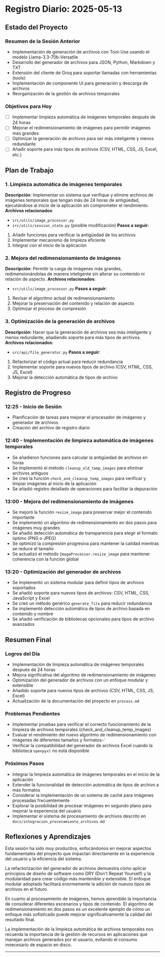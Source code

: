# Registro Diario: 2025-05-13

## Estado del Proyecto

### Resumen de la Sesión Anterior
- Implementación de generación de archivos con Tool-Use usando el modelo Llama-3.3-70b-Versatile
- Desarrollo del generador de archivos para JSON, Python, Markdown y TXT
- Extensión del cliente de Groq para soportar llamadas con herramientas (tools)
- Implementación de componente UI para generación y descarga de archivos
- Reorganización de la gestión de archivos temporales

### Objetivos para Hoy
- [ ] Implementar limpieza automática de imágenes temporales después de 24 horas
- [ ] Mejorar el redimensionamiento de imágenes para permitir imágenes más grandes
- [ ] Optimizar la generación de archivos para ser más inteligente y menos redundante
- [ ] Añadir soporte para más tipos de archivos (CSV, HTML, CSS, JS, Excel, etc.)

## Plan de Trabajo

### 1. Limpieza automática de imágenes temporales
**Descripción**: Implementar un sistema que verifique y elimine archivos de imágenes temporales que tengan más de 24 horas de antigüedad, ejecutándose al inicio de la aplicación sin comprometer el rendimiento.
**Archivos relacionados**: 
- `src/utils/image_processor.py`
- `src/utils/session_state.py` (posible modificación)
**Pasos a seguir**:
1. Añadir funciones para verificar la antigüedad de los archivos
2. Implementar mecanismo de limpieza eficiente
3. Integrar con el inicio de la aplicación

### 2. Mejora del redimensionamiento de imágenes
**Descripción**: Permitir la carga de imágenes más grandes, redimensionándolas de manera inteligente sin alterar su contenido ni relación de aspecto.
**Archivos relacionados**: 
- `src/utils/image_processor.py`
**Pasos a seguir**:
1. Revisar el algoritmo actual de redimensionamiento
2. Mejorar la preservación del contenido y relación de aspecto
3. Optimizar el proceso de compresión

### 3. Optimización de la generación de archivos
**Descripción**: Hacer que la generación de archivos sea más inteligente y menos redundante, añadiendo soporte para más tipos de archivos.
**Archivos relacionados**: 
- `src/api/file_generator.py`
**Pasos a seguir**:
1. Refactorizar el código actual para reducir redundancia
2. Implementar soporte para nuevos tipos de archivo (CSV, HTML, CSS, JS, Excel)
3. Mejorar la detección automática de tipos de archivo

## Registro de Progreso

### 12:25 - Inicio de Sesión
- Planificación de tareas para mejorar el procesador de imágenes y generador de archivos
- Creación del archivo de registro diario

### 12:40 - Implementación de limpieza automática de imágenes temporales
- Se añadieron funciones para calcular la antigüedad de archivos en horas
- Se implementó el método `cleanup_old_temp_images` para eliminar archivos antiguos
- Se creó la función `check_and_cleanup_temp_images` para verificar y limpiar imágenes al inicio de la aplicación
- Se añadió registro detallado de operaciones para facilitar la depuración

### 13:00 - Mejora del redimensionamiento de imágenes
- Se mejoró la función `resize_image` para preservar mejor el contenido importante
- Se implementó un algoritmo de redimensionamiento en dos pasos para imágenes muy grandes
- Se añadió detección automática de transparencia para elegir el formato óptimo (PNG o JPEG)
- Se optimizó la compresión progresiva para mantener la calidad mientras se reduce el tamaño
- Se actualizó el método `ImageProcessor.resize_image` para mantener coherencia con la función global

### 13:20 - Optimización del generador de archivos
- Se implementó un sistema modular para definir tipos de archivos soportados
- Se añadió soporte para nuevos tipos de archivos: CSV, HTML, CSS, JavaScript y Excel
- Se creó un método genérico `generate_file` para reducir redundancia
- Se implementó detección automática de tipos de archivo basada en contenido y nombre
- Se añadió verificación de bibliotecas opcionales para tipos de archivo avanzados

## Resumen Final

### Logros del Día
- Implementación de limpieza automática de imágenes temporales después de 24 horas
- Mejora significativa del algoritmo de redimensionamiento de imágenes
- Optimización del generador de archivos con un enfoque modular y extensible
- Añadido soporte para nuevos tipos de archivos (CSV, HTML, CSS, JS, Excel)
- Actualización de la documentación del proyecto en `process.md`

### Problemas Pendientes
- Implementar pruebas para verificar el correcto funcionamiento de la limpieza de archivos temporales (check_and_cleanup_temp_images) 
- Evaluar el rendimiento del nuevo algoritmo de redimensionamiento con imágenes de diferentes tamaños y formatos✅
- Verificar la compatibilidad del generador de archivos Excel cuando la biblioteca `openpyxl` no está disponible

### Próximos Pasos
- Integrar la limpieza automática de imágenes temporales en el inicio de la aplicación
- Extender la funcionalidad de detección automática de tipos de archivo a más formatos
- Considerar la implementación de un sistema de caché para imágenes procesadas frecuentemente
- Explorar la posibilidad de procesar imágenes en segundo plano para mejorar la experiencia del usuario
- Implementar el sistema de procesamiento de archivos descrito en `docs/integracion_procesamiento_archivos.md`

## Reflexiones y Aprendizajes
Esta sesión ha sido muy productiva, enfocándonos en mejorar aspectos fundamentales del proyecto que impactan directamente en la experiencia del usuario y la eficiencia del sistema. 

La refactorización del generador de archivos demuestra cómo aplicar principios de diseño de software como DRY (Don't Repeat Yourself) y la modularidad para crear código más mantenible y extensible. El enfoque modular adoptado facilitará enormemente la adición de nuevos tipos de archivos en el futuro.

En cuanto al procesamiento de imágenes, hemos aprendido la importancia de considerar diferentes escenarios y tipos de contenido. El algoritmo de redimensionamiento en dos pasos es un excelente ejemplo de cómo un enfoque más sofisticado puede mejorar significativamente la calidad del resultado final.

La implementación de la limpieza automática de archivos temporales nos recuerda la importancia de la gestión de recursos en aplicaciones que manejan archivos generados por el usuario, evitando el consumo innecesario de espacio en disco.

---

